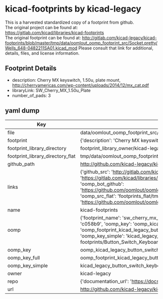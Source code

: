 # kicad-footprints by kicad-legacy  
This is a harvested standardized copy of a footprint from github.  
The original project can be found at:  
https://gitlab.com/kicad/libraries/kicad-footprints  
The original footprint can be found at:
http://gitlab.com/kicad-legacy/kicad-footprints/blob/master/tmp/data/oomlout_oomp_footprint_src/Socket.pretty/Wells_648-0482211SA01.kicad_mod
Please consult that link for additional, details, files, and license information.  
## Footprint Details
* description: Cherry MX keyswitch, 1.50u, plate mount, http://cherryamericas.com/wp-content/uploads/2014/12/mx_cat.pdf  
* libraryLink: SW_Cherry_MX_1.50u_Plate  
* number_of_pads: 3  
## yaml dump  
| Key | Value |  
| --- | --- |  
| file | data/oomlout_oomp_footprint_src/kicad-footprints/Button_Switch_Keyboard.pretty/SW_Cherry_MX_1.50u_Plate.kicad_mod |  
| footprint | {'description': 'Cherry MX keyswitch, 1.50u, plate mount, http://cherryamericas.com/wp-content/uploads/2014/12/mx_cat.pdf', 'libraryLink': 'SW_Cherry_MX_1.50u_Plate', 'number_of_pads': 3} |  
| footprint_library_directory | footprint_library_owner/kicad-legacy_kicad-footprints |  
| footprint_library_directory_flat | tmp/data/oomlout_oomp_footprint_src/footprints_flat/kicad_legacy_button_switch_keyboard_sw_cherry_mx_1_50u_plate/working |  
| github_path | http://github.com/kicad-legacy/kicad-footprints/blob/master/tmp/data/oomlout_oomp_footprint_src/Button_Switch_Keyboard.pretty/SW_Cherry_MX_1.50u_Plate.kicad_mod |  
| links | {'github_src': 'http://gitlab.com/kicad-legacy/kicad-footprints/blob/master/tmp/data/oomlout_oomp_footprint_src/Socket.pretty/Wells_648-0482211SA01.kicad_mod', 'github_src_repo': 'https://gitlab.com/kicad/libraries/kicad-footprints', 'oomp_bot': 'tmp/data/oomlout_oomp_footprint_src/footprints/kicad_legacy_button_switch_keyboard_sw_cherry_mx_1_50u_plate/working', 'oomp_bot_github': 'https://github.com/oomlout/oomlout_oomp_footprint_bot/tree/main/tmp/data/oomlout_oomp_footprint_src/footprints/kicad_legacy_button_switch_keyboard_sw_cherry_mx_1_50u_plate/working', 'oomp_src_flat': 'footprints_flat/tmp/data/oomlout_oomp_footprint_src/footprints_flat/kicad_legacy_button_switch_keyboard_sw_cherry_mx_1_50u_plate/working', 'oomp_src_flat_github': 'https://github.com/oomlout/oomlout_oomp_footprint_src/tree/main/tmp/data/oomlout_oomp_footprint_src/footprints_flat/kicad_legacy_button_switch_keyboard_sw_cherry_mx_1_50u_plate/working'} |  
| name | kicad-footprints |  
| oomp | {'footprint_name': 'sw_cherry_mx_1_50u_plate', 'library_name': 'button_switch_keyboard', 'md5': 'c058b9a627165525e325bd09cc95e249', 'md5_10': 'c058b9a627', 'md5_5': 'c058b', 'md5_6': 'c058b9', 'oomp_key': 'oomp_kicad_legacy_button_switch_keyboard_sw_cherry_mx_1_50u_plate', 'oomp_key_extra': 'oomp_footprint_kicad_legacy_button_switch_keyboard_sw_cherry_mx_1_50u_plate', 'oomp_key_full': 'oomp_footprint_kicad_legacy_button_switch_keyboard_sw_cherry_mx_1_50u_plate_c058b9', 'oomp_key_simple': 'kicad_legacy_button_switch_keyboard_sw_cherry_mx_1_50u_plate', 'original_filename': 'data/oomlout_oomp_footprint_src/kicad-footprints/Button_Switch_Keyboard.pretty/SW_Cherry_MX_1.50u_Plate.kicad_mod', 'owner_name': 'kicad_legacy'} |  
| oomp_key | oomp_kicad_legacy_button_switch_keyboard_sw_cherry_mx_1_50u_plate |  
| oomp_key_full | oomp_footprint_kicad_legacy_button_switch_keyboard_sw_cherry_mx_1_50u_plate |  
| oomp_key_simple | kicad_legacy_button_switch_keyboard_sw_cherry_mx_1_50u_plate |  
| owner | kicad-legacy |  
| repo | {'documentation_url': 'https://docs.github.com/rest/repos/repos#get-a-repository', 'message': 'Not Found'} |  
| url | http://github.com/kicad-legacy/kicad-footprints |  

